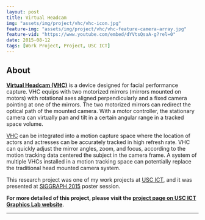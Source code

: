 ```yaml
---
layout: post
title: Virtual Headcam
img: "assets/img/project/vhc/vhc-icon.jpg"
feature-img: "assets/img/project/vhc/vhc-feature-camera-array.jpg"
feature-vid: "https://www.youtube.com/embed/dYVtsQsaA-g?rel=0"
date: 2015-08-12
tags: [Work Project, Project, USC ICT]
---
```


## About

**[Virtual Headcam (VHC)][VHC]** is a device designed for facial performance capture. VHC equips with two motorized mirrors (mirrors mounted on motors) with rotational axes aligned perpendicularly and a fixed camera pointing at one of the mirrors. The two motorized mirrors can redirect the optical path of the mounted camera. With a motor controller, the stationary camera can virtually pan and tilt in a certain angular range in a tracked space volume.

[VHC][VHC] can be integrated into a motion capture space where the location of actors and actresses can be accurately tracked in high refresh rate. VHC can quickly adjust the mirror angles, zoom, and focus, according to the motion tracking data centered the subject in the camera frame. A system of multiple VHCs installed in a motion tracking space can potentially replace the traditional head mounted camera system.

This research project was one of my work projects at [USC ICT][ICT], and it was presented at [SIGGRAPH 2015][SIG2015] poster session.

**For more detailed of this project, please visit the [project page on USC ICT Graphics Lab website][VHC]**.

***
[VHC]: http://vgl.ict.usc.edu/Research/VHC/
[SIG2015]: https://www.siggraph.org/attend/events/siggraph-2015
[ICT]: http://ict.usc.edu/
